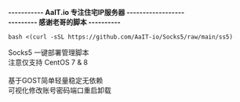 **----------- AaIT.io 专注住宅IP服务器 ------------------**<br>
**--------- 感谢老哥的脚本 ----------**<br>

    bash <(curl -sSL https://github.com/AaIT-io/Socks5/raw/main/ss5)

Socks5 一键部署管理脚本<br>
注意仅支持 CentOS 7 & 8<br>
<br>
基于GOST简单轻量稳定无依赖<br>
可视化修改账号密码端口重启卸载<br>